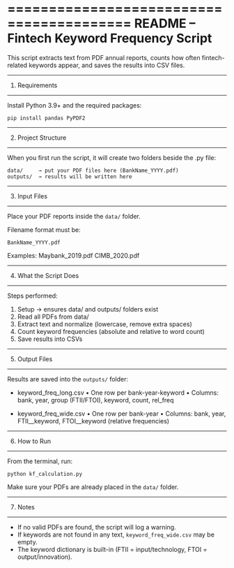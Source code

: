 =========================================
README – Fintech Keyword Frequency Script
=========================================

This script extracts text from PDF annual reports, counts how often fintech-related keywords appear, 
and saves the results into CSV files.

-----------------------------------------
1. Requirements
-----------------------------------------
Install Python 3.9+ and the required packages:

    pip install pandas PyPDF2

-----------------------------------------
2. Project Structure
-----------------------------------------
When you first run the script, it will create two folders beside the .py file:

    data/     → put your PDF files here (BankName_YYYY.pdf)
    outputs/  → results will be written here

-----------------------------------------
3. Input Files
-----------------------------------------
Place your PDF reports inside the `data/` folder.

Filename format must be:

    BankName_YYYY.pdf

Examples:
    Maybank_2019.pdf
    CIMB_2020.pdf

-----------------------------------------
4. What the Script Does
-----------------------------------------
Steps performed:
1. Setup → ensures data/ and outputs/ folders exist
2. Read all PDFs from data/
3. Extract text and normalize (lowercase, remove extra spaces)
4. Count keyword frequencies (absolute and relative to word count)
5. Save results into CSVs

-----------------------------------------
5. Output Files
-----------------------------------------
Results are saved into the `outputs/` folder:

- keyword_freq_long.csv
    • One row per bank-year-keyword
    • Columns: bank, year, group (FTII/FTOI), keyword, count, rel_freq

- keyword_freq_wide.csv
    • One row per bank-year
    • Columns: bank, year, FTII__keyword, FTOI__keyword (relative frequencies)

-----------------------------------------
6. How to Run
-----------------------------------------
From the terminal, run:

    python kf_calculation.py

Make sure your PDFs are already placed in the `data/` folder.

-----------------------------------------
7. Notes
-----------------------------------------
- If no valid PDFs are found, the script will log a warning.
- If keywords are not found in any text, `keyword_freq_wide.csv` may be empty.
- The keyword dictionary is built-in (FTII = input/technology, FTOI = output/innovation).
